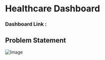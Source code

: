 # Healthcare Dashboard

### Dashboard Link : 

## Problem Statement

![Image](https://github.com/user-attachments/assets/1e6f6041-21fa-47f2-821e-74eef8d0ba13)
